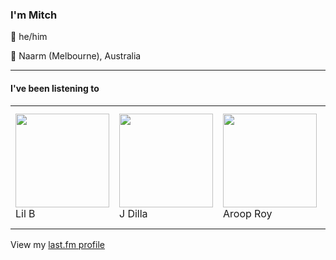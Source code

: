 <article><h3>I&#x27;m Mitch</h3><section><p>👨 he/him</p><p>📍 Naarm (Melbourne), Australia</p></section><hr/><section><h4>I&#x27;ve been listening to</h4><table><tbody><td><img src="https://lastfm.freetls.fastly.net/i/u/174s/3a96df2bdec347498e936f46c8a8c712.png" height="150px" alt="" role="presentation"/><br/>Lil B</td><td><img src="https://lastfm.freetls.fastly.net/i/u/174s/8f5eb95d8de4652a2b8d5b5e26719a22.png" height="150px" alt="" role="presentation"/><br/>J Dilla</td><td><img src="https://lastfm.freetls.fastly.net/i/u/174s/5444fe12c732d72a778fcc40d1afa448.png" height="150px" alt="" role="presentation"/><br/>Aroop Roy</td><td><img src="https://lastfm.freetls.fastly.net/i/u/174s/c1088d391eb750551dc6bd1e8238ffcd.png" height="150px" alt="" role="presentation"/><br/>Fontaines D.C.</td><td><img src="https://lastfm.freetls.fastly.net/i/u/174s/9ab8ee8d7a7ff8bfb0c00afb89a38c16.png" height="150px" alt="" role="presentation"/><br/>A Tribe Called Quest</td></tbody></table><span>View my <a href="https://www.last.fm/user/my-slab">last.fm profile</a></span></section></article>